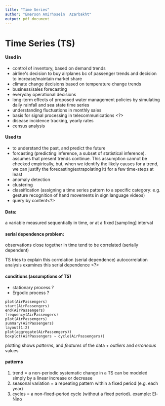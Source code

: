 ```yaml
---
title: "Time Series"
author: "Emerson Amirhosein  Azarbakht"
output: pdf_document
---
```


# Time Series (TS)

#### Used in
- control of inventory, based on demand trends
- airline's decision to buy airplanes bc of passenger trends and decision to increase/maintain market share
- climate change decisions based on temperature change trends
- business/sales forecasting
- everyday operational decisions
- long-term effects of proposed water management policies by simulating daily rainfall and sea state time series
- understanding fluctuations in monthly sales
- basis for signal processing in telecommunications <?>
- disease incidence tracking, yearly rates
- census analysis

#### Used to
- to understand the past, and predict the future
- forcasting (predicting inference, a subset of statistical inference). assumes that present trends continue. This assumption cannot be checked empirically, but, when we identify the likely causes for a trend, we can justify the forecasting(extrapolating it) for a few time-steps at least
- anomaly detection
- clustering
- classification (assigning a time series pattern to a specific category: e.g. gesture recognition of hand movements in sign language videos)
- query by content<?>

#### Data: 
a variable measured sequentially in time, or at a fixed [sampling] interval 

#### serial dependence problem:
observations close together in time tend to be correlated (serially dependent)

TS tries to explain this correlation (serial dependence)
autocorrelation analysis examines this serial dependence <?>

#### conditions (assumptions of TS)
- stationary process ?
- Ergodic process ?

```{r}
plot(AirPassengers)
start(AirPassengers)
end(AirPassengers)
frequency(AirPassengers)
plot(AirPassengers)
summary(AirPassengers)
layout(1:2) 
plot(aggregate(AirPassengers))
boxplot(AirPassengers ~ cycle(AirPassengers))
```

plotting shows _patterns_, and _features_ of the data + *outliers* and *erroneous* values 


#### patterns
1. trend = a non-periodic systematic change in a TS
    can be modeled simply by a linear increase or decrease
2. seasonal variation = a repeating pattern within a fixed period (e.g. each year)
3. cycles = a non-fixed-period cycle (without a fixed period). example: El-Nino




